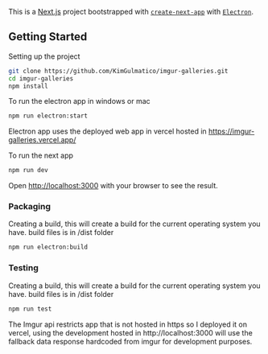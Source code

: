 This is a [Next.js](https://nextjs.org/) project bootstrapped with [`create-next-app`](https://github.com/vercel/next.js/tree/canary/packages/create-next-app) with [`Electron`](https://www.electronjs.org/).

## Getting Started

Setting up the project

```bash
git clone https://github.com/KimGulmatico/imgur-galleries.git
cd imgur-galleries
npm install
```

To run the electron app in windows or mac

```bash
npm run electron:start
```
Electron app uses the deployed web app in vercel hosted in https://imgur-galleries.vercel.app/

To run the next app

```bash
npm run dev
```

Open [http://localhost:3000](http://localhost:3000) with your browser to see the result.

### Packaging

Creating a build, this will create a build for the current operating system you have. build files is in /dist folder

```bash
npm run electron:build
```

### Testing

Creating a build, this will create a build for the current operating system you have. build files is in /dist folder

```bash
npm run test
```
The Imgur api restricts app that is not hosted in https so I deployed it on vercel, using the development hosted in http://localhost:3000 will use the fallback data response hardcoded from imgur for development purposes.
